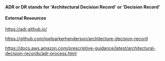 #### ADR or DR stands for 'Architectural Decision Record' or 'Decision Record' 

#### External Resources
https://adr.github.io/

https://github.com/joelparkerhenderson/architecture-decision-record


https://docs.aws.amazon.com/prescriptive-guidance/latest/architectural-decision-records/adr-process.html
